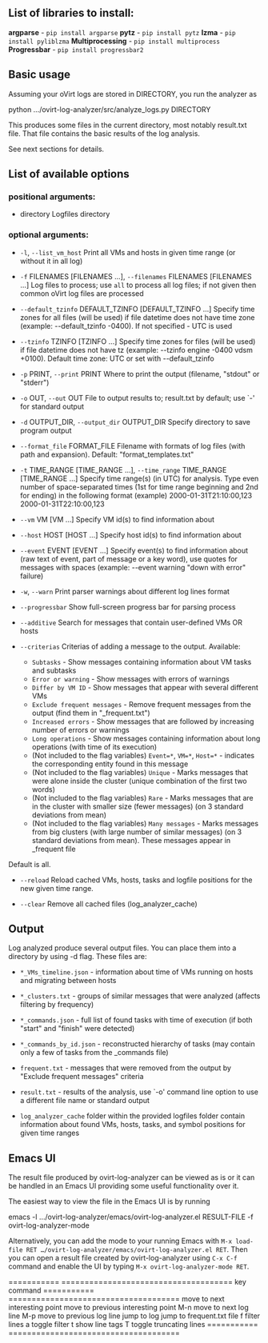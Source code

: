 ## List of libraries to install:

**argparse**        - `pip install argparse`
**pytz**            - `pip install pytz`
**lzma**            - `pip install pyliblzma`
**Multiprocessing** - `pip install multiprocess`
**Progressbar**     - `pip install progressbar2`

## Basic usage

Assuming your oVirt logs are stored in DIRECTORY, you run the analyzer as

  python …/ovirt-log-analyzer/src/analyze_logs.py DIRECTORY

This produces some files in the current directory, most notably result.txt
file.  That file contains the basic results of the log analysis.

See next sections for details.

## List of available options
### positional arguments:
* directory
Logfiles directory

### optional arguments:
* `-l`, `--list_vm_host`
Print all VMs and hosts in given time range (or without it in all log)

* `-f` FILENAMES [FILENAMES ...], `--filenames` FILENAMES [FILENAMES ...]
Log files to process; use `all` to process all log files; if not given then common oVirt log files are processed

* `--default_tzinfo` DEFAULT_TZINFO [DEFAULT_TZINFO ...]
Specify time zones for all files (will be used) if file datetime does not have time zone (example: --default_tzinfo -0400). If not specified - UTC is used

* `--tzinfo` TZINFO [TZINFO ...]
Specify time zones for files (will be used) if file datetime does not have tz (example: --tzinfo engine -0400 vdsm +0100). Default time zone: UTC or set with --default_tzinfo

* `-p` PRINT, `--print` PRINT
Where to print the output (filename, "stdout" or "stderr")

* `-o` OUT, `--out` OUT
File to output results to; result.txt by default; use `-' for standard output

* `-d` OUTPUT_DIR, `--output_dir` OUTPUT_DIR
Specify directory to save program output

* `--format_file` FORMAT_FILE
Filename with formats of log files (with path and expansion). Default: "format_templates.txt"

* `-t` TIME_RANGE [TIME_RANGE ...], `--time_range` TIME_RANGE [TIME_RANGE ...]
Specify time range(s) (in UTC) for analysis. Type even number of space-separated times (1st for time range beginning and 2nd for ending) in the following format (example) 2000-01-31T21:10:00,123 2000-01-31T22:10:00,123

* `--vm` VM [VM ...]
Specify VM id(s) to find information about

* `--host` HOST [HOST ...]
Specify host id(s) to find information about

* `--event` EVENT [EVENT ...]
Specify event(s) to find information about (raw text of event, part of message or a key word), use quotes for messages with spaces (example: --event warning "down with error" failure)

* `-w`, `--warn`
Print parser warnings about different log lines format

* `--progressbar`
Show full-screen progress bar for parsing process

* `--additive`
Search for messages that contain user-defined VMs OR hosts

* `--criterias`
Criterias of adding a message to the output. Available:
	- `Subtasks` - Show messages containing information about VM tasks and subtasks
	- `Error or warning` - Show messages with errors of warnings
	- `Differ by VM ID` - Show messages that appear with several different VMs
	- `Exclude frequent messages` - Remove frequent messages from the output (find them in "_frequent.txt")
	- `Increased errors` - Show messages that are followed by increasing number of errors or warnings
	- `Long operations` - Show messages containing information about long operations (with time of its execution)
	- (Not included to the flag variables) `Event=*`, `VM=*`, `Host=*` - indicates the corresponding entity found in this message
	- (Not included to the flag variables) `Unique` - Marks messages that were alone inside the cluster (unique combination of the first two words)
	- (Not included to the flag variables) `Rare` - Marks messages that are in the cluster with smaller size (fewer messages) (on 3 standard deviations from mean)
	- (Not included to the flag variables) `Many messages` - Marks messages from big clusters (with large number of similar messages) (on 3 standard deviations from mean). These messages appear in _frequent file

Default is all.

* `--reload`
Reload cached VMs, hosts, tasks and logfile positions for the new given time range.

* `--clear`
Remove all cached files (log_analyzer_cache)

## Output
Log analyzed produce several output files. You can place them into a directory by using -d flag. These files are:

* `*_VMs_timeline.json` - information about time of VMs running on hosts and migrating between hosts

* `*_clusters.txt` - groups of similar messages that were analyzed (affects filtering by frequency)

* `*_commands.json` - full list of found tasks with time of execution (if both "start" and "finish" were detected)

* `*_commands_by_id.json` - reconstructed hierarchy of tasks (may contain only a few of tasks from the _commands file)

* `frequent.txt` - messages that were removed from the output by "Exclude frequent messages" criteria

* `result.txt` - results of the analysis, use `-o' command line option to use a different file name or standard output

* `log_analyzer_cache` folder within the provided logfiles folder contain information about found VMs, hosts, tasks, and symbol positions for given time ranges

## Emacs UI

The result file produced by ovirt-log-analyzer can be viewed as is or it can be
handled in an Emacs UI providing some useful functionality over it.

The easiest way to view the file in the Emacs UI is by running

  emacs -l …/ovirt-log-analyzer/emacs/ovirt-log-analyzer.el RESULT-FILE -f ovirt-log-analyzer-mode

Alternatively, you can add the mode to your running Emacs with
`M-x load-file RET …/ovirt-log-analyzer/emacs/ovirt-log-analyzer.el RET`.
Then you can open a result file created by ovirt-log-analyzer using `C-x C-f`
command and enable the UI by typing `M-x ovirt-log-analyzer-mode RET`.

===========  =====================================
key          command
===========  =====================================
<tab>        move to next interesting point
<backtab>    move to previous interesting point
M-n          move to next log line
M-p          move to previous log line
<return>     jump to log
<M-return>   jump to frequent.txt file
f            filter lines
a            toggle filter
t            show line tags
T            toggle truncating lines
===========  =====================================
